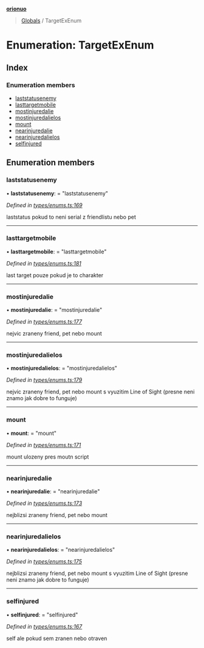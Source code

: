 **[orionuo](../README.md)**

> [Globals](../globals.md) / TargetExEnum

# Enumeration: TargetExEnum

## Index

### Enumeration members

* [laststatusenemy](targetexenum.md#laststatusenemy)
* [lasttargetmobile](targetexenum.md#lasttargetmobile)
* [mostinjuredalie](targetexenum.md#mostinjuredalie)
* [mostinjuredalielos](targetexenum.md#mostinjuredalielos)
* [mount](targetexenum.md#mount)
* [nearinjuredalie](targetexenum.md#nearinjuredalie)
* [nearinjuredalielos](targetexenum.md#nearinjuredalielos)
* [selfinjured](targetexenum.md#selfinjured)

## Enumeration members

### laststatusenemy

•  **laststatusenemy**:  = "laststatusenemy"

*Defined in [types/enums.ts:169](https://github.com/msviha/orionuo/blob/e41bac5/src/types/enums.ts#L169)*

laststatus pokud to neni serial z friendlistu nebo pet

___

### lasttargetmobile

•  **lasttargetmobile**:  = "lasttargetmobile"

*Defined in [types/enums.ts:181](https://github.com/msviha/orionuo/blob/e41bac5/src/types/enums.ts#L181)*

last target pouze pokud je to charakter

___

### mostinjuredalie

•  **mostinjuredalie**:  = "mostinjuredalie"

*Defined in [types/enums.ts:177](https://github.com/msviha/orionuo/blob/e41bac5/src/types/enums.ts#L177)*

nejvic zraneny friend, pet nebo mount

___

### mostinjuredalielos

•  **mostinjuredalielos**:  = "mostinjuredalielos"

*Defined in [types/enums.ts:179](https://github.com/msviha/orionuo/blob/e41bac5/src/types/enums.ts#L179)*

nejvic zraneny friend, pet nebo mount s vyuzitim Line of Sight (presne neni znamo jak dobre to funguje)

___

### mount

•  **mount**:  = "mount"

*Defined in [types/enums.ts:171](https://github.com/msviha/orionuo/blob/e41bac5/src/types/enums.ts#L171)*

mount ulozeny pres moutn script

___

### nearinjuredalie

•  **nearinjuredalie**:  = "nearinjuredalie"

*Defined in [types/enums.ts:173](https://github.com/msviha/orionuo/blob/e41bac5/src/types/enums.ts#L173)*

nejblizsi zraneny friend, pet nebo mount

___

### nearinjuredalielos

•  **nearinjuredalielos**:  = "nearinjuredalielos"

*Defined in [types/enums.ts:175](https://github.com/msviha/orionuo/blob/e41bac5/src/types/enums.ts#L175)*

nejblizsi zraneny friend, pet nebo mount s vyuzitim Line of Sight (presne neni znamo jak dobre to funguje)

___

### selfinjured

•  **selfinjured**:  = "selfinjured"

*Defined in [types/enums.ts:167](https://github.com/msviha/orionuo/blob/e41bac5/src/types/enums.ts#L167)*

self ale pokud sem zranen nebo otraven
